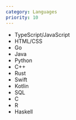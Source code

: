 ```yaml
---
category: Languages
priority: 10
---
```


-   TypeScript/JavaScript
-   HTML/CSS
-   Go
-   Java
-   Python
-   C++
-   Rust
-   Swift
-   Kotlin
-   SQL
-   C
-   R
-   Haskell
